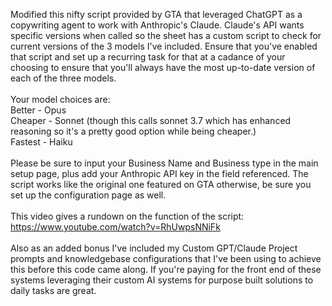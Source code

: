 Modified this nifty script provided by GTA that leveraged ChatGPT as a copywriting agent to work with Anthropic's Claude. 
Claude's API wants specific versions when called so the sheet has a custom script to check for current versions of the 3 models I've included. Ensure that you've enabled that script and set up a recurring task for that at a cadance of your choosing to ensure that you'll always have the most up-to-date version of each of the three models.
</br>
</br>
Your model choices are:</br>
Better - Opus</br>
Cheaper - Sonnet (though this calls sonnet 3.7 which has enhanced reasoning so it's a pretty good option while being cheaper.)</br>
Fastest - Haiku</br>
</br>
Please be sure to input your Business Name and Business type in the main setup page, plus add your Anthropic API key in the field referenced. 
The script works like the original one featured on GTA otherwise, be sure you set up the configuration page as well.</br>
</br>
This video gives a rundown on the function of the script: https://www.youtube.com/watch?v=RhUwpsNNiFk</br>
</br>
Also as an added bonus I've included my Custom GPT/Claude Project prompts and knowledgebase configurations that I've been using to achieve this before this code came along. If you're paying for the front end of these systems leveraging their custom 
AI systems for purpose built solutions to daily tasks are great.
